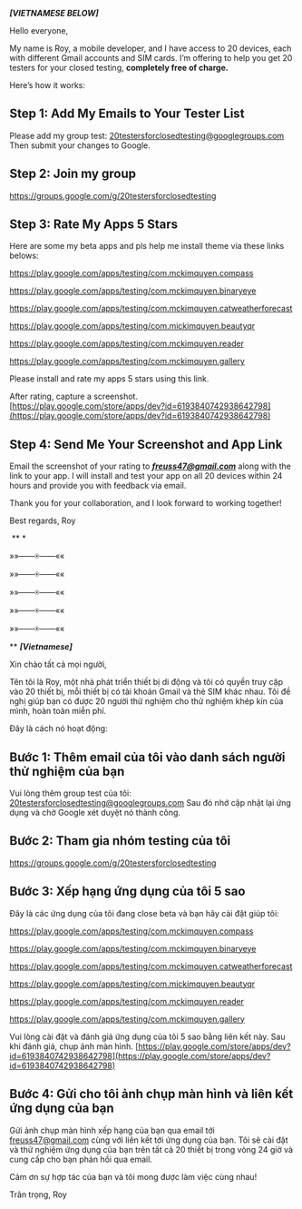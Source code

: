 ***[VIETNAMESE BELOW]***

Hello everyone,

My name is Roy, a mobile developer, and I have access to 20 devices, each with different Gmail accounts and SIM cards. I’m offering to help you get 20 testers for your closed testing, **completely free of charge.**


Here’s how it works:


## **Step 1: Add My Emails to Your Tester List**

Please add my group test: 20testersforclosedtesting@googlegroups.com
Then submit your changes to Google.

## **Step 2: Join my group**
https://groups.google.com/g/20testersforclosedtesting

## **Step 3: Rate My Apps 5 Stars**

Here are some my beta apps and pls help me install theme via these links belows:

https://play.google.com/apps/testing/com.mckimquyen.compass

https://play.google.com/apps/testing/com.mckimquyen.binaryeye

https://play.google.com/apps/testing/com.mckimquyen.catweatherforecast

https://play.google.com/apps/testing/com.mickimquyen.beautyqr

https://play.google.com/apps/testing/com.mckimquyen.reader

https://play.google.com/apps/testing/com.mckimquyen.gallery

Please install and rate my apps 5 stars using this link.

After rating, capture a screenshot.  [https://play.google.com/store/apps/dev?id=6193840742938642798](https://play.google.com/store/apps/dev?id=6193840742938642798)


## **Step 4: Send Me Your Screenshot and App Link**

Email the screenshot of your rating to  ***[freuss47@gmail.com](mailto:freuss47@gmail.com)***  along with the link to your app. I will install and test your app on all 20 devices within 24 hours and provide you with feedback via email.


Thank you for your collaboration, and I look forward to working together!


Best regards, Roy

‎ 
**‎ 
*

»»——⍟——««

»»——⍟——««

»»——⍟——««

»»——⍟——««

»»——⍟——««

‎** 
***[Vietnamese]***

Xin chào tất cả mọi người,

Tên tôi là Roy, một nhà phát triển thiết bị di động và tôi có quyền truy cập vào 20 thiết bị, mỗi thiết bị có tài khoản Gmail và thẻ SIM khác nhau. Tôi đề nghị giúp bạn có được 20 người thử nghiệm cho thử nghiệm khép kín của mình, hoàn toàn miễn phí.


Đây là cách nó hoạt động:

## **Bước 1: Thêm email của tôi vào danh sách người thử nghiệm của bạn**

Vui lòng thêm group test của tôi: 20testersforclosedtesting@googlegroups.com
Sau đó nhớ cập nhật lại ứng dụng và chờ Google xét duyệt nó thành công.

## **Bước 2: Tham gia nhóm testing của tôi**
https://groups.google.com/g/20testersforclosedtesting

## **Bước 3: Xếp hạng ứng dụng của tôi 5 sao**

Đây là các ứng dụng của tôi đang close beta và bạn hãy cài đặt giúp tôi:

https://play.google.com/apps/testing/com.mckimquyen.compass

https://play.google.com/apps/testing/com.mckimquyen.binaryeye

https://play.google.com/apps/testing/com.mckimquyen.catweatherforecast

https://play.google.com/apps/testing/com.mickimquyen.beautyqr

https://play.google.com/apps/testing/com.mckimquyen.reader

https://play.google.com/apps/testing/com.mckimquyen.gallery


Vui lòng cài đặt và đánh giá ứng dụng của tôi 5 sao bằng liên kết này. Sau khi đánh giá, chụp ảnh màn hình.  [https://play.google.com/store/apps/dev?id=6193840742938642798](https://play.google.com/store/apps/dev?id=6193840742938642798)

## **Bước 4: Gửi cho tôi ảnh chụp màn hình và liên kết ứng dụng của bạn**

Gửi ảnh chụp màn hình xếp hạng của bạn qua email tới  [freuss47@gmail.com](mailto:freuss47@gmail.com)  cùng với liên kết tới ứng dụng của bạn. Tôi sẽ cài đặt và thử nghiệm ứng dụng của bạn trên tất cả 20 thiết bị trong vòng 24 giờ và cung cấp cho bạn phản hồi qua email.


Cảm ơn sự hợp tác của bạn và tôi mong được làm việc cùng nhau!

Trân trọng, Roy
